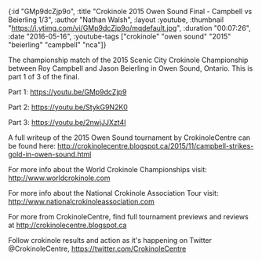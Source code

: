 {:id "GMp9dcZjp9o",
 :title "Crokinole 2015 Owen Sound Final - Campbell vs  Beierling 1/3",
 :author "Nathan Walsh",
 :layout :youtube,
 :thumbnail "https://i.ytimg.com/vi/GMp9dcZjp9o/mqdefault.jpg",
 :duration "00:07:26",
 :date "2016-05-16",
 :youtube-tags
 ["crokinole" "owen sound" "2015" "beierling" "campbell" "nca"]}


The championship match of the 2015 Scenic City Crokinole Championship between Roy Campbell and Jason Beierling in Owen Sound, Ontario. This is part 1 of 3 of the final.

Part 1: https://youtu.be/GMp9dcZjp9

Part 2: https://youtu.be/StykG9N2K0

Part 3: https://youtu.be/2nwjJJXzt4I

A full writeup of the 2015 Owen Sound tournament by CrokinoleCentre can be found here: http://crokinolecentre.blogspot.ca/2015/11/campbell-strikes-gold-in-owen-sound.html

For more info about the World Crokinole Championships visit: http://www.worldcrokinole.com

For more info about the National Crokinole Association Tour visit: http://www.nationalcrokinoleassociation.com

For more from CrokinoleCentre, find full tournament previews and reviews at http://crokinolecentre.blogspot.ca

Follow crokinole results and action as it's happening on Twitter @CrokinoleCentre, https://twitter.com/CrokinoleCentre
